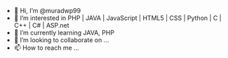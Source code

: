 - 👋 Hi, I’m @muradwp99
- 👀 I’m interested in PHP | JAVA | JavaScript | HTML5 | CSS | Python | C | C++ | C# | ASP.net
- 🌱 I’m currently learning JAVA, PHP
- 💞️ I’m looking to collaborate on ...
- 📫 How to reach me ...

<!---
muradwp99/muradwp99 is a ✨ special ✨ repository because its `README.md` (this file) appears on your GitHub profile.
You can click the Preview link to take a look at your changes.
--->
